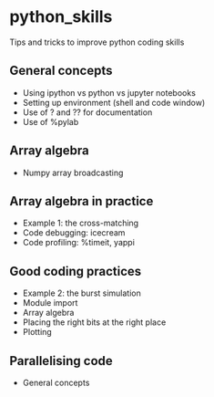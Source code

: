 # python_skills
Tips and tricks to improve python coding skills


## General concepts
- Using ipython vs python vs jupyter notebooks
- Setting up environment (shell and code window)
- Use of ? and ?? for documentation
- Use of %pylab

## Array algebra
- Numpy array broadcasting

## Array algebra in practice
- Example 1: the cross-matching
- Code debugging: icecream
- Code profiling: %timeit, yappi

## Good coding practices
- Example 2: the burst simulation
- Module import
- Array algebra
- Placing the right bits at the right place
- Plotting

## Parallelising code
- General concepts


